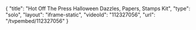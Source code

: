 {
    "title": "Hot Off The Press Halloween Dazzles, Papers, Stamps Kit",
    "type": "solo",
    "layout": "iframe-static",
    "videoId": "112327056",
    "url": "\/tvpembed\/112327056"
}